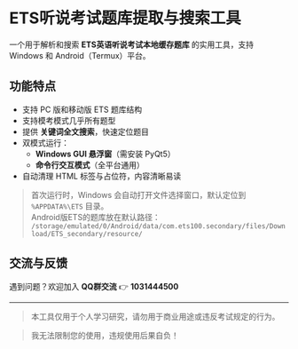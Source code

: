 # ETS听说考试题库提取与搜索工具

一个用于解析和搜索 **ETS英语听说考试本地缓存题库** 的实用工具，支持 Windows 和 Android（Termux）平台。

## 功能特点

- 支持 PC 版和移动版 ETS 题库结构  
- 支持模考模式几乎所有题型  
- 提供 **关键词全文搜索**，快速定位题目  
- 双模式运行：
  - **Windows GUI 悬浮窗**（需安装 PyQt5）
  - **命令行交互模式**（全平台通用）
- 自动清理 HTML 标签与占位符，内容清晰易读

> 首次运行时，Windows 会自动打开文件选择窗口，默认定位到 `%APPDATA%\ETS` 目录。  
> Android版ETS的题库放在默认路径：  
> `/storage/emulated/0/Android/data/com.ets100.secondary/files/Download/ETS_secondary/resource/`

## 交流与反馈

遇到问题？欢迎加入 **QQ群交流** 👉 **1031444500**

---

> 本工具仅用于个人学习研究，请勿用于商业用途或违反考试规定的行为。

> 我无法限制您的使用，违规使用后果自负！
